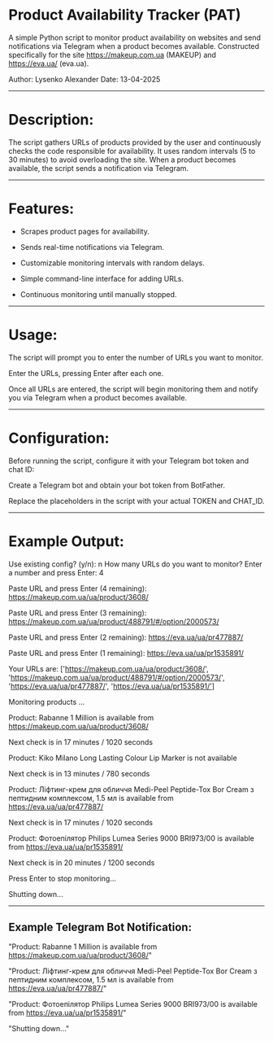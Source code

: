 # Product Availability Tracker (PAT)
A simple Python script to monitor product availability on websites and send notifications via Telegram when a product becomes available. Constructed specifically for the site https://makeup.com.ua (MAKEUP) and https://eva.ua/ (eva.ua).

Author: Lysenko Alexander
Date: 13-04-2025

---

# Description:
The script gathers URLs of products provided by the user and continuously checks the code responsible for availability. It uses random intervals (5 to 30 minutes) to avoid overloading the site. When a product becomes available, the script sends a notification via Telegram.

---

# Features:

- Scrapes product pages for availability.

- Sends real-time notifications via Telegram.

- Customizable monitoring intervals with random delays.

- Simple command-line interface for adding URLs.

- Continuous monitoring until manually stopped.

---

# Usage:

The script will prompt you to enter the number of URLs you want to monitor.

Enter the URLs, pressing Enter after each one.

Once all URLs are entered, the script will begin monitoring them and notify you via Telegram when a product becomes available.

---

# Configuration:

Before running the script, configure it with your Telegram bot token and chat ID:

Create a Telegram bot and obtain your bot token from BotFather.

Replace the placeholders in the script with your actual TOKEN and CHAT_ID.

---

# Example Output:

Use existing config? (y/n): n
How many URLs do you want to monitor? Enter a number and press Enter: 4

Paste URL and press Enter (4 remaining): https://makeup.com.ua/ua/product/3608/

Paste URL and press Enter (3 remaining): https://makeup.com.ua/ua/product/488791/#/option/2000573/

Paste URL and press Enter (2 remaining): https://eva.ua/ua/pr477887/

Paste URL and press Enter (1 remaining): https://eva.ua/ua/pr1535891/

Your URLs are: ['https://makeup.com.ua/ua/product/3608/', 'https://makeup.com.ua/ua/product/488791/#/option/2000573/', 'https://eva.ua/ua/pr477887/', 'https://eva.ua/ua/pr1535891/']

Monitoring products ...

Product: Rabanne 1 Million is available from https://makeup.com.ua/ua/product/3608/

Next check is in 17 minutes / 1020 seconds

Product: Kiko Milano Long Lasting Colour Lip Marker is not available

Next check is in 13 minutes / 780 seconds

Product: Ліфтинг-крем для обличчя Medi-Peel Peptide-Tox Bor Cream з пептидним комплексом, 1.5 мл is available  from https://eva.ua/ua/pr477887/

Next check is in 17 minutes / 1020 seconds

Product: Фотоепілятор Philips Lumea Series 9000 BRI973/00 is available  from https://eva.ua/ua/pr1535891/

Next check is in 20 minutes / 1200 seconds

Press Enter to stop monitoring...

Shutting down...

---

## Example Telegram Bot Notification:

"Product: Rabanne 1 Million is available from https://makeup.com.ua/ua/product/3608/"

"Product: Ліфтинг-крем для обличчя Medi-Peel Peptide-Tox Bor Cream з пептидним комплексом, 1.5 мл is available  from https://eva.ua/ua/pr477887/"

"Product: Фотоепілятор Philips Lumea Series 9000 BRI973/00 is available  from https://eva.ua/ua/pr1535891/"

"Shutting down..."
